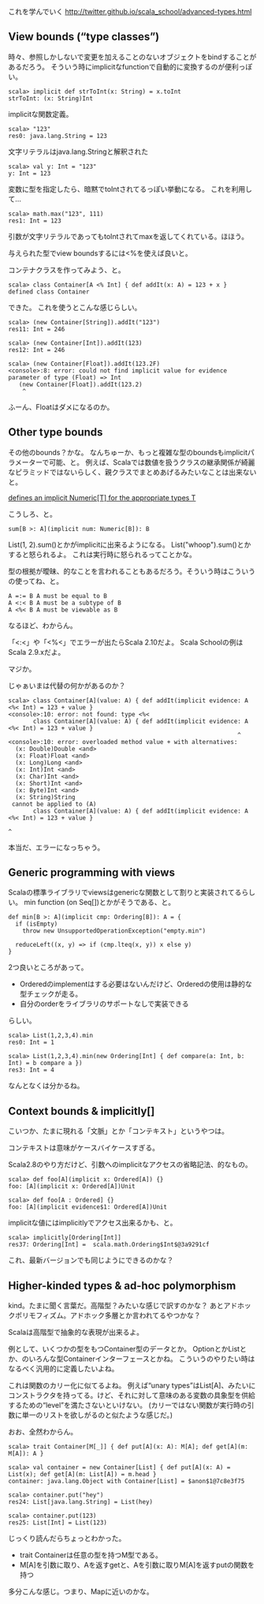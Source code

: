 
これを学んでいく
http://twitter.github.io/scala_school/advanced-types.html


## View bounds (“type classes”)

時々、参照しかしないで変更を加えることのないオブジェクトをbindすることがあるだろう。
そういう時にimplicitなfunctionで自動的に変換するのが便利っぽい。

    scala> implicit def strToInt(x: String) = x.toInt
    strToInt: (x: String)Int
    
implicitな関数定義。



    scala> "123"
    res0: java.lang.String = 123
    
文字リテラルはjava.lang.Stringと解釈された
    

    scala> val y: Int = "123"
    y: Int = 123
    
変数に型を指定したら、暗黙でtoIntされてるっぽい挙動になる。
これを利用して…

    scala> math.max("123", 111)
    res1: Int = 123
    

引数が文字リテラルであってもtoIntされてmaxを返してくれている。ほほう。


与えられた型でview boundsするには<%を使えば良いと。



コンテナクラスを作ってみよう、と。

    scala> class Container[A <% Int] { def addIt(x: A) = 123 + x }
    defined class Container

できた。
これを使うとこんな感じらしい。



    scala> (new Container[String]).addIt("123")
    res11: Int = 246
    
    scala> (new Container[Int]).addIt(123) 
    res12: Int = 246

    scala> (new Container[Float]).addIt(123.2F)
    <console>:8: error: could not find implicit value for evidence parameter of type (Float) => Int
       (new Container[Float]).addIt(123.2)
        ^

ふーん、Floatはダメになるのか。


## Other type bounds

その他のbounds？かな。
なんちゅーか、もっと複雑な型のboundsもimplicitパラメーターで可能、と。
例えば、Scalaでは数値を扱うクラスの継承関係が綺麗なピラミッドではないらしく、親クラスでまとめあげるみたいなことは出来ないと。


[defines an implicit Numeric[T] for the appropriate types T](http://www.azavea.com/blogs/labs/2011/06/scalas-numeric-type-class-pt-1/)

こうしろ、と。

    sum[B >: A](implicit num: Numeric[B]): B



List(1, 2).sum()とかがimplicitに出来るようになる。
List("whoop").sum()とかすると怒られるよ。
これは実行時に怒られるってことかな。



型の根拠が曖昧、的なことを言われることもあるだろう。そういう時はこういうの使ってね、と。

    A =:= B	A must be equal to B
    A <:< B	A must be a subtype of B
    A <%< B	A must be viewable as B
    
    
なるほど、わからん。

「<:<」や「<%<」でエラーが出たらScala 2.10だよ。
Scala Schoolの例はScala 2.9.xだよ。

マジか。

じゃぁいまは代替の何かがあるのか？


    scala> class Container[A](value: A) { def addIt(implicit evidence: A <%< Int) = 123 + value }
    <console>:10: error: not found: type <%<
           class Container[A](value: A) { def addIt(implicit evidence: A <%< Int) = 123 + value }
                                                                     ^
    <console>:10: error: overloaded method value + with alternatives:
      (x: Double)Double <and>
      (x: Float)Float <and>
      (x: Long)Long <and>
      (x: Int)Int <and>
      (x: Char)Int <and>
      (x: Short)Int <and>
      (x: Byte)Int <and>
      (x: String)String
     cannot be applied to (A)
           class Container[A](value: A) { def addIt(implicit evidence: A <%< Int) = 123 + value }
                                                                                        ^


本当だ、エラーになっちゃう。


## Generic programming with views


Scalaの標準ライブラリでviewsはgenericな関数として割りと実装されてるらしい。
min function (on Seq[])とかがそうである、と。


    def min[B >: A](implicit cmp: Ordering[B]): A = {
      if (isEmpty)
        throw new UnsupportedOperationException("empty.min")
    
      reduceLeft((x, y) => if (cmp.lteq(x, y)) x else y)
    }


2つ良いところがあって。
* Orderedのimplementはする必要はないんだけど、Orderedの使用は静的な型チェックが走る。
* 自分のorderをライブラリのサポートなしで実装できる


らしい。

    scala> List(1,2,3,4).min
    res0: Int = 1
    
    scala> List(1,2,3,4).min(new Ordering[Int] { def compare(a: Int, b: Int) = b compare a })
    res3: Int = 4


なんとなくは分かるね。


## Context bounds & implicitly[]

こいつか、たまに現れる「文脈」とか「コンテキスト」というやつは。

コンテキストは意味がケースバイケースすぎる。


Scala2.8のやり方だけど、引数へのimplicitなアクセスの省略記法、的なもの。


    scala> def foo[A](implicit x: Ordered[A]) {}
    foo: [A](implicit x: Ordered[A])Unit
    
    scala> def foo[A : Ordered] {}                        
    foo: [A](implicit evidence$1: Ordered[A])Unit


implicitな値にはimplicitlyでアクセス出来るかも、と。


    scala> implicitly[Ordering[Int]]
    res37: Ordering[Int] =  scala.math.Ordering$Int$@3a9291cf


これ、最新バージョンでも同じようにできるのかな？


## Higher-kinded types & ad-hoc polymorphism

kind。たまに聞く言葉だ。高階型？みたいな感じで訳すのかな？
あとアドホックポリモフィズム。アドホック多層とか言われてるやつかな？

Scalaは高階型で抽象的な表現が出来るよ。

例として、いくつかの型をもつContainer型のデータとか。
OptionとかListとか、のいろんな型Containerインターフェースとかね。
こういうのやりたい時はなるべく汎用的に定義したいよね。


これは関数のカリー化に似てるよね。
例えば“unary types”はList[A]、みたいにコンストラクタを持ってる。けど、それに対して意味のある変数の具象型を供給するための“level”を満たさないといけない。
(カリーではない関数が実行時の引数に単一のリストを欲しがるのと似たような感じだ。)


おお、全然わからん。

    scala> trait Container[M[_]] { def put[A](x: A): M[A]; def get[A](m: M[A]): A }

    scala> val container = new Container[List] { def put[A](x: A) = List(x); def get[A](m: List[A]) = m.head }
    container: java.lang.Object with Container[List] = $anon$1@7c8e3f75
    
    scala> container.put("hey")
    res24: List[java.lang.String] = List(hey)
    
    scala> container.put(123)
    res25: List[Int] = List(123)
    

じっくり読んだらちょっとわかった。
* trait Containerは任意の型を持つM型である。
* M[A]を引数に取り、Aを返すgetと、Aを引数に取りM[A]を返すputの関数を持つ

多分こんな感じ。つまり、Mapに近いのかな。
